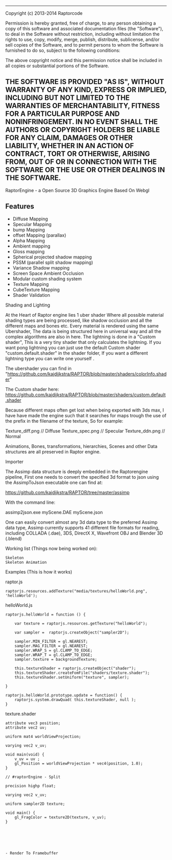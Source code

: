 
-----------------------------------------------------------------------------
Copyright (c) 2013-2014 Raptorcode

Permission is hereby granted, free of charge, to any person obtaining a copy
of this software and associated documentation files (the "Software"), to deal
in the Software without restriction, including without limitation the rights
to use, copy, modify, merge, publish, distribute, sublicense, and/or sell
copies of the Software, and to permit persons to whom the Software is
furnished to do so, subject to the following conditions:

The above copyright notice and this permission notice shall be included in
all copies or substantial portions of the Software.

THE SOFTWARE IS PROVIDED "AS IS", WITHOUT WARRANTY OF ANY KIND, EXPRESS OR
IMPLIED, INCLUDING BUT NOT LIMITED TO THE WARRANTIES OF MERCHANTABILITY,
FITNESS FOR A PARTICULAR PURPOSE AND NONINFRINGEMENT. IN NO EVENT SHALL THE
AUTHORS OR COPYRIGHT HOLDERS BE LIABLE FOR ANY CLAIM, DAMAGES OR OTHER
LIABILITY, WHETHER IN AN ACTION OF CONTRACT, TORT OR OTHERWISE, ARISING FROM,
OUT OF OR IN CONNECTION WITH THE SOFTWARE OR THE USE OR OTHER DEALINGS IN
THE SOFTWARE.
-----------------------------------------------------------------------------



RaptorEngine - a Open Source 3D Graphics Engine Based On Webgl


## Features 

-   Diffuse Mapping
-   Specular Mapping
-   bump Mapping
-   offset Mapping (parallax)
-   Alpha Mapping
-   Ambient mapping
-   Gloss mapping
-   Spherical projected shadow mapping
-   PSSM (parallel split shadow mapping)
-   Variance Shadow mapping
-   Screen Space Ambient Occlusion
-   Modular custom shading system
-   Texture Mapping
-   CubeTexture Mapping
-   Shader Validation


Shading and Lighting

At the Heart of Raptor engine lies 1 uber shader Where all possible material shading types are being 
processed, like shadow occlusion and all the different maps and bones etc. Every material is rendered
using the same Ubershader, The data is being structured here in universal way and all the complex algorithms 
are also in here. The lightning is done in a "Custom shader", This is a very tiny shader that only 
calculates the lightning. If you want pong lightning you can just use the default Custom shader "custom.default.shader"
in the shader folder, If you want a different lightning type you can write one yourself . 

The ubershader you can find in "https://github.com/kajdijkstra/RAPTOR/blob/master/shaders/colorInfo.shader"

The Custom shader here: https://github.com/kajdijkstra/RAPTOR/blob/master/shaders/custom.default.shader


Because different maps often get lost when being exported with 3ds max, I have have made the engine such that
it searches for maps trough the use of the prefix in the filename of the texture, So for example:

Texture_diff.png	// Diffuse
Texture_spec.png	// Specular
Texture_ddn.png		// Normal

Animations, Bones, transformations, hierarchies, Scenes and other Data structures are all preserved in Raptor engine. 


Importer

The Assimp data structure is deeply embedded in the Raptorengine pipeline, First one needs to convert the 
specified 3d format to json using the AssimpToJson executable one can find at:

https://github.com/kajdijkstra/RAPTOR/tree/master/assimp 

With the command line:

assimp2json.exe myScene.DAE myScene.json

One can easily convert almost any 3d data type to the preferred Assimp data type, Assimp 
currently supports 41 different file formats for reading, including COLLADA (.dae), 
3DS, DirectX X, Wavefront OBJ and Blender 3D (.blend)



Working list (Things now being worked on):

	Skeleton
	Skeleton Animation
	
	
Examples (This is how it works)


raptor.js
	
	raptorjs.resources.addTexture("media/textures/helloWorld.png", 'helloWorld');

helloWorld.js

	raptorjs.helloWorld = function () {

		var texture = raptorjs.resources.getTexture("helloWorld");
		
		var sampler =  raptorjs.createObject("sampler2D");
		
		sampler.MIN_FILTER = gl.NEAREST;
		sampler.MAG_FILTER = gl.NEAREST;
		sampler.WRAP_S = gl.CLAMP_TO_EDGE;
		sampler.WRAP_T = gl.CLAMP_TO_EDGE;
		sampler.texture = backgroundTexture;
		
		this.textureShader = raptorjs.createObject("shader");
		this.textureShader.createFomFile("shaders/texture.shader");
		this.textureShader.setUniform("texture", sampler);
		
	}

	raptorjs.helloWorld.prototype.update = function() {
		raptorjs.system.drawQuad( this.textureShader, null );
	}
	

texture.shader

	attribute vec3 position;
	attribute vec2 uv;
	
	uniform mat4 worldViewProjection;

	varying vec2 v_uv;

	void main(void) {
		v_uv = uv ;
		gl_Position = worldViewProjection * vec4(position, 1.0);
	}
	
	// #raptorEngine - Split
	
	precision highp float;

	varying vec2 v_uv;
	
	uniform sampler2D texture;

	void main() {
		gl_FragColor = texture2D(texture, v_uv);
	}
	
	


	
	
	- Render To Framebuffer
	
	
	


	